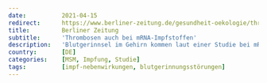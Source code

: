 ```yaml
---
date:          2021-04-15
redirect:      https://www.berliner-zeitung.de/gesundheit-oekologie/thrombose-tritt-wohl-auch-bei-mrna-impfstoffen-auf-li.152973
title:         Berliner Zeitung
subtitle:      'Thrombosen auch bei mRNA-Impfstoffen'
description:   'Blutgerinnsel im Gehirn kommen laut einer Studie bei mRNA-Impfstoffen fast genauso häufig vor wie bei Astrazeneca. Biontech moniert jedoch Fehler der Analyse.'
country:       [DE]
categories:    [MSM, Impfung, Studie]
tags:          [impf-nebenwirkungen, blutgerinnungsstörungen]
---
```

